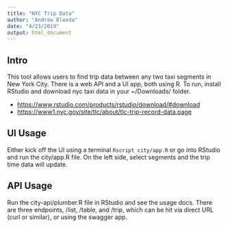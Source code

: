 ```yaml
---
title: "NYC Trip Data"
author: "Andrew Bleeda"
date: "4/23/2019"
output: html_document
---
```



## Intro

This tool allows users to find trip data between any two taxi segments in New York City. There is a web API and a UI app, both using R. To run, install RStudio and download nyc taxi data in your ~/Downloads/ folder.

* https://www.rstudio.com/products/rstudio/download/#download
* https://www1.nyc.gov/site/tlc/about/tlc-trip-record-data.page

## UI Usage

Either kick off the UI using a terminal ```Rscript city/app.R``` or go into RStudio and run the city/app.R file. On the left side, select segments and the trip time data will update.

## API Usage

Run the city-api/plumber.R file in RStudio and see the usage docs. There are three endpoints, /list, /table, and /trip, which can be hit via direct URL (curl or similar), or using the swagger app.